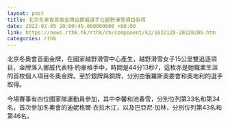 ```yaml
---
layout: post
title: 北京冬奧會首面金牌由挪威選手在越野滑雪項目取得
date: 2022-02-05 20:00:45.000000000 +08:00
link: https://news.rthk.hk/rthk/ch/component/k2/1632129-20220205.htm
categories: rthk
---
```


北京冬奧會首面金牌，在國家越野滑雪中心產生，越野滑雪女子15公里雙追逐項目，金牌落入挪威代表特·約豪格手中，時間是44分13秒7，這枚亦是她職業生涯的首枚個人項目冬奧金牌。至於銀牌與銅牌，分別由俄羅斯奧委會和奧地利的選手取得。

今場賽事有四位國家隊運動員參加，其中李馨和池春雪，分別位列第33名和第34名，首次參加冬奧會的迪妮格爾·衣拉木江，以及巴亞尼·加林，分別位列第43名和第46名。
